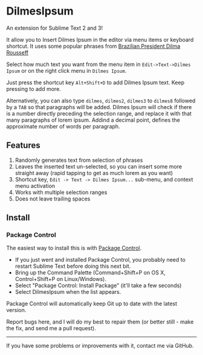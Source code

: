 # DilmesIpsum

An extension for Sublime Text 2 and 3!

It allow you to Insert Dilmes Ipsum in the editor via menu items or keyboard shortcut. It uses some popular phrases from [Brazilian President Dilma Rousseff](https://en.wikipedia.org/wiki/Dilma_Rousseff)

Select how much text you want from the menu item in `Edit->Text->Dilmes Ipsum` or on the right click menu in `Dilmes Ipsum`.

Just press the shortcut key `Alt+Shift+D` to add Dilmes Ipsum text. Keep pressing to add more.

Alternatively, you can also type `dilmes`, `dilmes2`, `dilmes3` to `dilmes8` followed by a `TAB` so that paragraphs will be added. Dilmes Ipsum will check if there is a number directly preceding the selection range, and replace it with that many paragraphs of lorem ipsum. Addind a decimal point, defines the approximate number of words per paragraph.

## Features

1. Randomly generates text from selection of phrases
2. Leaves the inserted text un-selected, so you can insert some more straight away (rapid tapping to get as much lorem as you want)
3. Shortcut key, `Edit -> Text -> Dilmes Ipsum...` sub-menu, and context menu activation
4. Works with multiple selection ranges
5. Does not leave trailing spaces

## Install

### Package Control

The easiest way to install this is with [Package Control](http://wbond.net/sublime\_packages/package\_control).

 * If you just went and installed Package Control, you probably need to restart Sublime Text before doing this next bit.
 * Bring up the Command Palette (Command+Shift+P on OS X, Control+Shift+P on Linux/Windows).
 * Select "Package Control: Install Package" (it'll take a few seconds)
 * Select DilmesIpsum when the list appears.

Package Control will automatically keep Git up to date with the latest version.

Report bugs here, and I will do my best to repair them (or better still - make the fix, and send me a pull request).

---

If you have some problems or improvements with it, contact me via GitHub.
